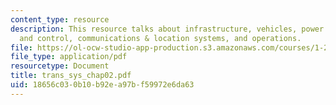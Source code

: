```yaml
---
content_type: resource
description: This resource talks about infrastructure, vehicles, power systems, fuel
  and control, communications & location systems, and operations.
file: https://ol-ocw-studio-app-production.s3.amazonaws.com/courses/1-221j-transportation-systems-fall-2004/18656c030b10b92ea97bf59972e6da63_trans_sys_chap02.pdf
file_type: application/pdf
resourcetype: Document
title: trans_sys_chap02.pdf
uid: 18656c03-0b10-b92e-a97b-f59972e6da63
---
```

